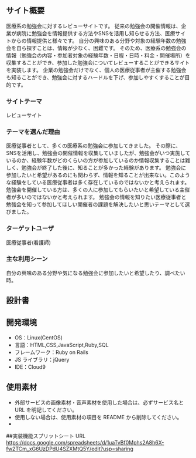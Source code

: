 
# <Medical Study>

## サイト概要

医療系の勉強会に対するレビューサイトです。
従来の勉強会の開催情報は、企業が病院に勉強会を情報提供する方法やSNSを活用し知らせる方法、医療サイトからの情報提供と様々です。
自分の興味のある分野や対象の経験年数の勉強会を自ら探すことは、情報が少なく、困難です。
そのため、医療系の勉強会の情報（勉強会の内容・参加者対象の経験年数・日程・日時・料金・開催場所）を収集することができ、参加した勉強会についてレビューすることができるサイトを実装します。
企業の勉強会だけでなく、個人の医療従事者が主催する勉強会も知ることができ、勉強会に対するハードルを下げ、参加しやすくすることが目的です。

### サイトテーマ

レビューサイト

### テーマを選んだ理由

医療従事者として、多くの医療系の勉強会に参加してきました。
その際に、SNSを活用し、勉強会の開催情報を収集していましたが、勉強会がいつ実施しているのか、経験年数がどのくらいの方が参加しているのか情報収集することは難しく、勉強会が終了した後に、知ることが多かった経験があります。
勉強会に参加したいと希望があるのにも関わらず、情報を知ることが出来ない。このような経験をしている医療従事者は多く存在しているのではないかと考えられます。
勉強会を開催している方は、多くの人に参加してもらいたいと希望している主催者が多いのではないかと考えられます。
勉強会の情報を知りたい医療従事者と勉強会を知って参加してほしい開催者の課題を解決したいと思いテーマとして選びました。

### ターゲットユーザ

医療従事者(看護師)

### 主な利用シーン

自分の興味のある分野や気になる勉強会に参加したいと希望したり、調べたい時。

## 設計書



## 開発環境

- OS：Linux(CentOS)
- 言語：HTML,CSS,JavaScript,Ruby,SQL
- フレームワーク：Ruby on Rails
- JS ライブラリ：jQuery
- IDE：Cloud9

## 使用素材

- 外部サービスの画像素材・音声素材を使用した場合は、必ずサービス名と URL を明記してください。
- 使用しない場合は、使用素材の項目を README から削除してください。
-
##実装機能スプリットシート
  URL https://docs.google.com/spreadsheets/d/1uaTvBf0Mphs2A8h6X-fw2TCm_xG6UzDPdU4SZXMtQ5Y/edit?usp=sharing

